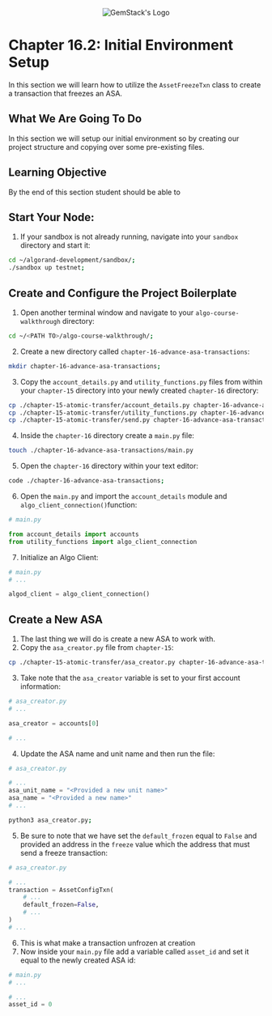<p align="center">
  <img
  src="https://camo.githubusercontent.com/e4ac909b3da508a9e5f8f5276359dd0d8a484a30dc58daf2b29755d87aa09b57/68747470733a2f2f67656d737461636b2e696f2f7374617469632f31626135356364376237663639393165633965646262386331343332323533342f30656261302f6c6f676f5f7072696d6172795f737461636b65642e61766966"
  alt="GemStack's Logo"
  />
</p>

# Chapter 16.2: Initial Environment Setup
In this section we will learn how to utilize the `AssetFreezeTxn` class to create a transaction that freezes an ASA.

## What We Are Going To Do

In this section we will setup our initial environment so by creating our project structure and copying over some pre-existing  files.

## Learning Objective

By the end of this section student should be able to

## Start Your Node:

1. If your sandbox is not already running, navigate into your `sandbox` directory and start it:
```sh
cd ~/algorand-development/sandbox/;
./sandbox up testnet;
```

## Create and Configure the Project Boilerplate

1. Open another terminal window and navigate to your `algo-course-walkthrough` directory:
```sh
cd ~/<PATH TO>/algo-course-walkthrough/;
```
2. Create a new directory called `chapter-16-advance-asa-transactions`:
```sh
mkdir chapter-16-advance-asa-transactions;
```
3. Copy the `account_details.py` and `utility_functions.py` files from within your `chapter-15` directory into your newly created `chapter-16` directory:
```sh
cp ./chapter-15-atomic-transfer/account_details.py chapter-16-advance-asa-transactions;
cp ./chapter-15-atomic-transfer/utility_functions.py chapter-16-advance-asa-transactions;
cp ./chapter-15-atomic-transfer/send.py chapter-16-advance-asa-transactions;
```
4. Inside the `chapter-16` directory create a `main.py` file:
```sh
touch ./chapter-16-advance-asa-transactions/main.py
```
5. Open the `chapter-16` directory within your text editor:
```sh
code ./chapter-16-advance-asa-transactions;
```
6. Open the `main.py` and import the `account_details` module and `algo_client_connection()`function:
```python
# main.py

from account_details import accounts
from utility_functions import algo_client_connection

```
7. Initialize an Algo Client:
```python
# main.py
# ...

algod_client = algo_client_connection()
```

## Create a New ASA

1. The last thing we will do is create a new ASA to work with.
2. Copy the `asa_creator.py` file from `chapter-15`:
```sh
cp ./chapter-15-atomic-transfer/asa_creator.py chapter-16-advance-asa-transactions;
```
3. Take note that the `asa_creator` variable is set to your first account information:
```python
# asa_creator.py
# ...

asa_creator = accounts[0]

# ...
```
4. Update the ASA name and unit name and then run the file:
```python
# asa_creator.py

# ...
asa_unit_name = "<Provided a new unit name>"
asa_name = "<Provided a new name>"
# ...
```

```sh
python3 asa_creator.py;
```
5. Be sure to note that we have set the `default_frozen` equal to `False` and provided an address in the `freeze` value which the address that must send a freeze transaction:
```python
# asa_creator.py

# ...
transaction = AssetConfigTxn(
    # ...
    default_frozen=False,
    # ...
)
# ...
```
6. This is what make a transaction unfrozen at creation
7. Now inside your `main.py` file add a variable called `asset_id` and set it equal to the newly created ASA id:
```python
# main.py
# ...

# ...
asset_id = 0
```